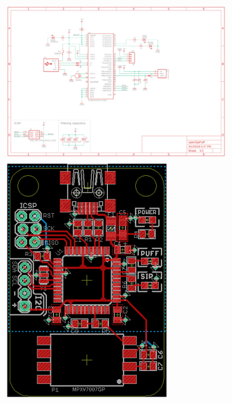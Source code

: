 ![Schematic](renders/openSipPuff-schematic.png)

![Board layout](renders/openSipPuff-board-layout.png)
